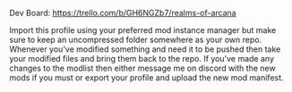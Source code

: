 Dev Board: https://trello.com/b/GH6NGZb7/realms-of-arcana

Import this profile using your preferred mod instance manager but make sure to keep an uncompressed folder somewhere as your own repo. Whenever you've modified something and need it to be pushed then take your modified files and bring them back to the repo. If you've made any changes to the modlist then either message me on discord with the new mods if you must or export your profile and upload the new mod manifest.
